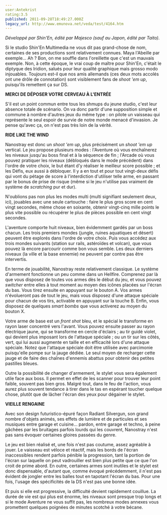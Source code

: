 ```yaml
---
user:Antekrist
rating:3.5
published: 2011-09-28T18:49:27.000Z
legacy_url: http://www.emunova.net/veda/test/4164.htm
---
```

_Développé par Shin'En, édité par Majesco (sauf au Japon, édité par Taito)._  

  

Si le studio Shin'En Multimedia ne vous dit pas grand-chose de nom, certaines de ses productions sont relativement connues. Maya l'Abeille par exemple... Ah ? Bon, on me souffle dans l'oreillette que c'est un mauvais exemple. Non, à cette époque, le vrai coup de maître pour Shin'En, c'était le diptyque des Iridion, salués pour leur qualité graphique mais grosso modo injouables. Toujours est-il que nos amis allemands (ces deux mots accolés ont une drôle de connotation) sont visiblement fans de _shoot 'em up_, puisqu'ils remettent ça sur DS.  

  

**MERCI DE DÉPOSER VOTRE CERVEAU À L'ENTRÉE**  

S'il est un point commun entre tous les shmups du jeune studio, c'est leur absence totale de scénario. On va donc partir d'une supposition simple et commune à nombre d'autres jeux du même type : on pilote un vaisseau qui représente le seul espoir de survie de notre monde menacé d'invasion. Je pense qu'avec ça, on n'est pas très loin de la vérité.  

  

**RIDE LIKE THE WIND**  

Nanostray est donc un _shoot 'em up_, plus précisément un _shoot 'em up_ vertical. Le jeu propose plusieurs modes : l'Aventure où vous enchaînerez les niveaux jusqu'au boss final et à la séquence de fin ; l'Arcade où vous pouvez pratiquer les niveaux (débloqués dans le mode précédent) dans l'ordre de votre choix, le but étant d'y réaliser le meilleur score possible ; et les Défis, eux aussi à débloquer. Il y a en tout et pour tout vingt-deux défis qui vont du pétage de score à l'interdiction d'utiliser telle arme, en passant par le bonus de prise de risque (même si le jeu n'utilise pas vraiment de système de _scratching_ pur et dur).  

N'oublions pas non plus les modes multi (multi signifiant seulement deux, ici), jouables avec une seule cartouche : faire le plus gros score en cent vingt secondes, même chose en soixante, obtenir vingt-cinq mille points le plus vite possible ou récupérer le plus de pièces possible en cent vingt secondes.  

L'aventure comporte huit niveaux, bien évidemment gardés par un boss chacun. Les trois premiers mondes (jungle, ruines aquatiques et désert) peuvent être explorés dans l'ordre de votre choix. Puis vous accédez aux trois mondes suivants (station sur rails, astéroïdes et volcan), que vous pouvez là encore parcourir comme bon vous semble. Les deux derniers niveaux (la ville et la base ennemie) ne peuvent par contre pas être intervertis.  

En terme de jouabilité, Nanostray reste relativement classique. Le système d'armement fonctionne un peu comme dans un Hellfire. Comprenez par là que vous disposez de toutes vos armes dès le début du jeu, et vous pouvez _switcher_ entre elles à tout moment au moyen des icônes placées sur l'écran du bas. Vous tirez ensuite en appuyant sur le bouton A. Vos armes n'évolueront pas de tout le jeu, mais vous disposez d'une attaque spéciale pour chacun de vos tirs, activable en appuyant sur la touche B. Enfin, vous disposez de quelques _smart bombs_ que vous activerez au moyen du bouton X.  

Votre arme de base est un _front shot_ bleu, et le spécial le transforme en rayon laser concentré vers l'avant. Vous pouvez ensuite passer au rayon électrique jaune, qui se transforme en cercle d'éclairs ; au tir guidé violet, qui devient plus imposant lors de l'attaque spéciale ; ou un tir sur les côtés, vert, qui lui aussi augmente en taille et en efficacité lors d'une attaque spéciale. Notez que l'attaque spéciale doit être utilisée avec parcimonie puisqu'elle pompe sur la jauge dédiée. Le seul moyen de recharger cette jauge et de faire des chaînes d'ennemis abattus pour obtenir des petites pastilles bleues.  

Outre la possibilité de changer d'armement, le stylet vous sera également utile face aux boss. Il permet en effet de les scanner pour trouver leur point faible, souvent pas bien gros. Malgré tout, dans le feu de l'action, vous aurez plus souvent tendance à tirer dans le tas en espérant toucher quelque chose, plutôt que de lâcher l'écran des yeux pour dégainer le stylet.  

  

**VIEILLE RENGAINE**  

Avec son design futuristico-épuré façon Radiant Silvergun, son grand nombre d'objets animés, ses effets de lumière et de particules et ses musiques entre garage et cuisine... pardon, entre garage et techno, à peine gâchées par les bruitages parfois lourds qui les couvrent, Nanostray n'est pas sans évoquer certaines gloires passées du genre.  

Le jeu est bien réalisé et, une fois n'est pas coutume, assez agréable à jouer. Le vaisseau est véloce et réactif, mais les bords de l'écran inaccessibles rendent parfois pénible la progression, tant la portion de l'écran sur laquelle on peut vadrouiller est bien plus petite que ce que l'on croit de prime abord. En outre, certaines armes sont inutiles et le stylet est donc dispensable, d'autant que, comme évoqué précédemment, il n'est pas évident de jongler entre les balles tout en tapotant l'écran du bas. Pour une fois, l'usage des spécificités de la DS n'est pas une bonne idée.  

Et puis si elle est progressive, la difficulté devient rapidement couillue. La durée de vie est qui plus est énorme, les niveaux sont presque trop longs et si le mode Aventure ne vous suffit pas, les nombreux modes annexes vous promettent quelques poignées de minutes scotché à votre bécane.